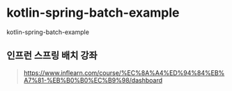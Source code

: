 # kotlin-spring-batch-example
kotlin-spring-batch-example

## 인프런 스프링 배치 강좌
> https://www.inflearn.com/course/%EC%8A%A4%ED%94%84%EB%A7%81-%EB%B0%B0%EC%B9%98/dashboard